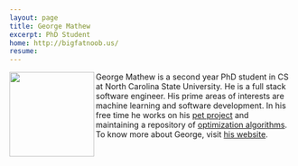 ```yaml
---
layout: page
title: George Mathew
excerpt: PhD Student
home: http://bigfatnoob.us/
resume:
---
```



<img align="left" width="150"
src="https://avatars0.githubusercontent.com/u/5582924?v=3&s=460"> George Mathew is a second
year PhD student in CS at North Carolina State University.
He is a full stack software engineer. His prime areas of interests
are machine learning and software development. In his free time
he works on his [pet project](http://region.io) and maintaining a repository of [optimization algorithms](https://github.com/bigfatnoob/optima).
To know more about George, visit [his website](http://bigfatnoob.us/).
